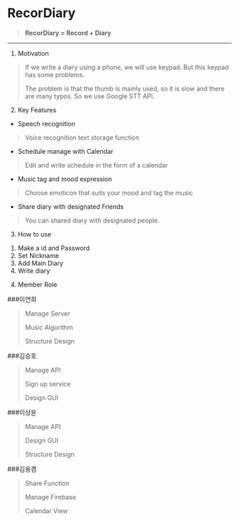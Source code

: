 # RecorDiary
> **RecorDiary = Record + Diary**
>
---
1. Motivation
>If we write a diary using a phone, we will use keypad. But this keypad has some problems. 
>
>The problem is that the thumb is mainly used, so it is slow and there are many typos. So we use Google STT API.

2. Key Features
- Speech recognition
>Voice recognition text storage function
- Schedule manage with Calendar
>Edit and write schedule in the form of a calendar
- Music tag and mood expression
>Choose emoticon that suits your mood and tag the music
- Share diary with designated Friends
>You can shared diary with designated people.

3. How to use
1) Make a id and Password
2) Set Nickname
3) Add Main Diary
4) Write diary


4. Member Role

###이연희
> Manage Server
> 
> Music Algorithm
> 
> Structure Design

###김승호
> Manage API
> 
> Sign up service
> 
> Design GUI

###이상윤
> Manage API
> 
> Design GUI
> 
> Structure Design

###김용겸
> Share Function
> 
> Manage Firebase
> 
> Calendar View
